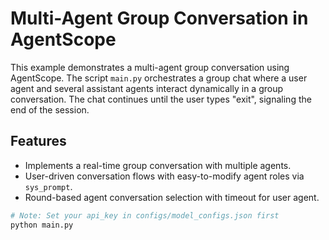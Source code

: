 # Multi-Agent Group Conversation in AgentScope

This example demonstrates a multi-agent group conversation using AgentScope. The script `main.py` orchestrates a group chat where a user agent and several assistant agents interact dynamically in a group conversation. The chat continues until the user types "exit", signaling the end of the session.

## Features

* Implements a real-time group conversation with multiple agents.
* User-driven conversation flows with easy-to-modify agent roles via `sys_prompt`.
* Round-based agent conversation selection with timeout for user agent.

```bash
# Note: Set your api_key in configs/model_configs.json first
python main.py
```
